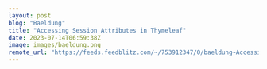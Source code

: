 ```yaml
---
layout: post
blog: "Baeldung"
title: "Accessing Session Attributes in Thymeleaf"
date: 2023-07-14T06:59:38Z
image: images/baeldung.png
remote_url: "https://feeds.feedblitz.com/~/753912347/0/baeldung~Accessing-Session-Attributes-in-Thymeleaf"
---
```


